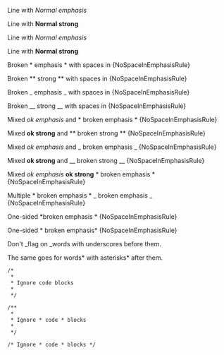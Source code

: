 Line with *Normal emphasis*

Line with **Normal strong**

Line with _Normal emphasis_

Line with __Normal strong__

Broken * emphasis * with spaces in {NoSpaceInEmphasisRule}

Broken ** strong ** with spaces in {NoSpaceInEmphasisRule}

Broken _ emphasis _ with spaces in {NoSpaceInEmphasisRule}

Broken __ strong __ with spaces in {NoSpaceInEmphasisRule}

Mixed *ok emphasis* and * broken emphasis * {NoSpaceInEmphasisRule}

Mixed **ok strong** and ** broken strong ** {NoSpaceInEmphasisRule}

Mixed _ok emphasis_ and _ broken emphasis _ {NoSpaceInEmphasisRule}

Mixed __ok strong__ and __ broken strong __ {NoSpaceInEmphasisRule}

Mixed *ok emphasis* **ok strong** * broken emphasis * {NoSpaceInEmphasisRule}

Multiple * broken emphasis * _ broken emphasis _ {NoSpaceInEmphasisRule}

One-sided *broken emphasis * {NoSpaceInEmphasisRule}

One-sided * broken emphasis* {NoSpaceInEmphasisRule}

Don't _flag on _words with underscores before them.

The same goes for words* with asterisks* after them.

```text
/*
 *
 * Ignore code blocks
 *
 */
```

    /**
     *
     * Ignore * code * blocks
     *
     */

`/* Ignore * code * blocks */`

